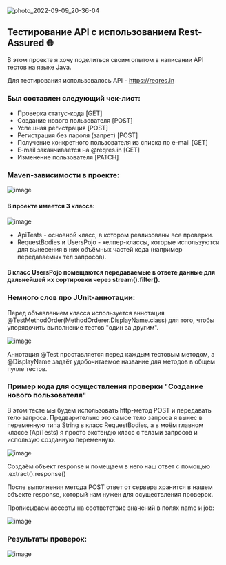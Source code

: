 ![photo_2022-09-09_20-36-04](https://user-images.githubusercontent.com/110935510/189412450-4f3ce97c-8727-45bb-be68-347155a74a9e.png)

## Тестирование API с использованием Rest-Assured 🌐
В этом проекте я хочу поделиться своим опытом в написании API тестов на языке Java. 

Для тестирования использовалось API - https://reqres.in 

### Был составлен следующий чек-лист:
- Проверка статус-кода [GET]
- Создание нового пользователя [POST]
- Успешная регистрация [POST]
- Регистрация без пароля (запрет) [POST]
- Получение конкретного пользователя из списка по e-mail [GET]
- E-mail заканчивается на @reqres.in [GET]
- Изменение пользователя [PATCH]

### Maven-зависимости в проекте:
![image](https://user-images.githubusercontent.com/110935510/189408867-8b55cd72-5e57-45be-b59a-d48a983a2f73.png)

#### В проекте имеется 3 класса:
![image](https://user-images.githubusercontent.com/110935510/189409826-f8dd647f-db47-4cef-a514-a01c0d1a2e5b.png)

- ApiTests - основной класс, в котором реализованы все проверки.
- RequestBodies и UsersPojo - хелпер-классы, которые используются для вынесения в них объёмных частей кода (например передаваемых тел запросов).
#### В класс UsersPojo помещаются передаваемые в ответе данные для дальнейшей их сортировки через stream().filter(). 

### Немного слов про JUnit-аннотации: 

Перед объявлением класса используется аннотация @TestMethodOrder(MethodOrderer.DisplayName.class) для того, чтобы упорядочить выполнение тестов "один за другим".

![image](https://user-images.githubusercontent.com/110935510/189411023-dc2ba880-fda2-4043-b489-8e17a7f43a55.png)

Аннотация @Test проставляется перед каждым тестовым методом, а @DisplayName задаёт удобочитаемое название для методов в общем пулле тестов.

### Пример кода для осуществления проверки "Создание нового пользователя"
В этом тесте мы будем использовать http-метод POST и передавать тело запроса.
Предварительно это самое тело запроса я вынес в переменную типа String в класс RequestBodies, а в моём главном классе (ApiTests) я просто экстендю класс с телами запросов и использую созданную переменную.

![image](https://user-images.githubusercontent.com/110935510/189415073-59cbc93e-4336-493a-83e2-b11f5bdf7767.png)

Создаём объект response и помещаем в него наш ответ с помощью .extract().response()

После выполнения метода POST ответ от сервера хранится в нашем объекте response, который нам нужен для осуществления проверок.

Прописываем ассерты на соответствие значений в полях name и job: 

![image](https://user-images.githubusercontent.com/110935510/189414276-2af9bba9-9e69-45cc-a7d2-c0fe8a2c7a30.png)


### Результаты проверок:
![image](https://user-images.githubusercontent.com/110935510/189410163-d4484fb3-ce3d-4738-85c8-efb4b8d5f38f.png)





